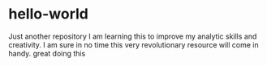 # hello-world
Just another repository
I am learning this to improve my analytic skills and creativity.
I am sure in no time this very revolutionary resource will come in handy.
great doing this

